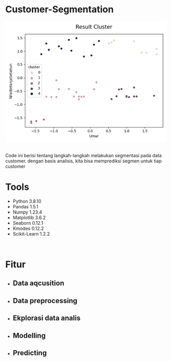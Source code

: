 # Customer-Segmentation
![cluster](https://github.com/hrmneffdi/customer-segmentation/blob/main/code/result%20cluster.png)

<br>
Code ini berisi tentang langkah-langkah melakukan segmentasi pada data customer. dengan basis analisis, kita bisa memprediksi segmen untuk tiap customer

# Tools
* Python 3.8.10
* Pandas 1.5.1
* Numpy 1.23.4
* Matplotlib 3.6.2
* Seaborn 0.12.1
* Kmodes 0.12.2
* Scikit-Learn 1.2.2
<br>

# Fitur

* ## Data aqcusition
* ## Data preprocessing
* ## Ekplorasi data analis
* ## Modelling
* ## Predicting
